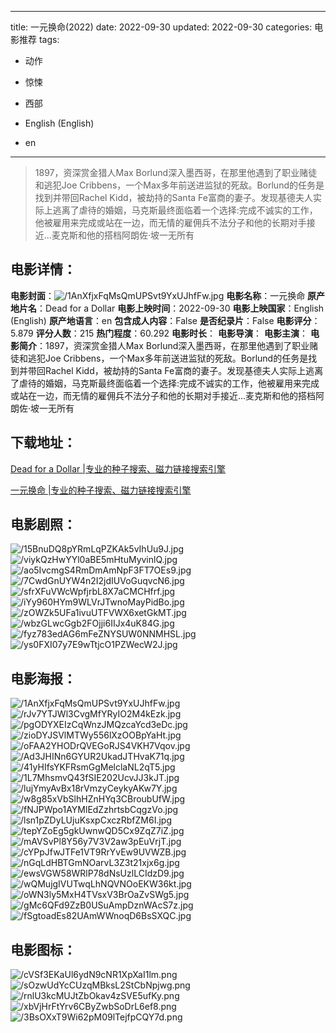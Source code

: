 
---
title: 一元换命(2022)
date: 2022-09-30
updated: 2022-09-30
categories: 电影推荐
tags:
- 动作
- 惊悚
- 西部

- English (English)
- en
---


> 1897，资深赏金猎人Max Borlund深入墨西哥，在那里他遇到了职业赌徒和逃犯Joe Cribbens，一个Max多年前送进监狱的死敌。Borlund的任务是找到并带回Rachel Kidd，被劫持的Santa Fe富商的妻子。发现基德夫人实际上逃离了虐待的婚姻，马克斯最终面临着一个选择:完成不诚实的工作，他被雇用来完成或站在一边，而无情的雇佣兵不法分子和他的长期对手接近…麦克斯和他的搭档阿朗佐·坡一无所有

## **电影详情**：

**电影封面**：<img src="https://image.tmdb.org/t/p/w200/1AnXfjxFqMsQmUPSvt9YxUJhfFw.jpg" alt="/1AnXfjxFqMsQmUPSvt9YxUJhfFw.jpg" title="/1AnXfjxFqMsQmUPSvt9YxUJhfFw.jpg">
**电影名称**：一元换命
**原产地片名**：Dead for a Dollar
**电影上映时间**：2022-09-30
**电影上映国家**：English (English)
**原产地语言**：en
**包含成人内容**：False
**是否纪录片**：False
**电影评分**：5.879
**评分人数**：215
**热门程度**：60.292
**电影时长**：
**电影导演**：
**电影主演**：
**电影简介**：1897，资深赏金猎人Max Borlund深入墨西哥，在那里他遇到了职业赌徒和逃犯Joe Cribbens，一个Max多年前送进监狱的死敌。Borlund的任务是找到并带回Rachel Kidd，被劫持的Santa Fe富商的妻子。发现基德夫人实际上逃离了虐待的婚姻，马克斯最终面临着一个选择:完成不诚实的工作，他被雇用来完成或站在一边，而无情的雇佣兵不法分子和他的长期对手接近…麦克斯和他的搭档阿朗佐·坡一无所有

## **下载地址**：
[Dead for a Dollar |专业的种子搜索、磁力链接搜索引擎](https://movie.amd794.com:2083/?search=Dead%20for%20a%20Dollar&ordering=&mode=match_phrase&page_size=10&page=1)

[一元换命 |专业的种子搜索、磁力链接搜索引擎](https://movie.amd794.com:2083/?search=%E4%B8%80%E5%85%83%E6%8D%A2%E5%91%BD&ordering=&mode=match_phrase&page_size=10&page=1)
 

## **电影剧照**：
<img src="https://image.tmdb.org/t/p/original/15BnuDQ8pYRmLqPZKAk5vIhUu9J.jpg" alt="/15BnuDQ8pYRmLqPZKAk5vIhUu9J.jpg" title="/15BnuDQ8pYRmLqPZKAk5vIhUu9J.jpg"><img src="https://image.tmdb.org/t/p/original/viykQzHwYYl0aBE5mHtuMyvinlQ.jpg" alt="/viykQzHwYYl0aBE5mHtuMyvinlQ.jpg" title="/viykQzHwYYl0aBE5mHtuMyvinlQ.jpg"><img src="https://image.tmdb.org/t/p/original/ao5IvcmgS4RmDmAmNpF3FT7OEs9.jpg" alt="/ao5IvcmgS4RmDmAmNpF3FT7OEs9.jpg" title="/ao5IvcmgS4RmDmAmNpF3FT7OEs9.jpg"><img src="https://image.tmdb.org/t/p/original/7CwdGnUYW4n2I2jdIUVoGuqvcN6.jpg" alt="/7CwdGnUYW4n2I2jdIUVoGuqvcN6.jpg" title="/7CwdGnUYW4n2I2jdIUVoGuqvcN6.jpg"><img src="https://image.tmdb.org/t/p/original/sfrXFuVWcWpfjrbL8X7aCMCHfrf.jpg" alt="/sfrXFuVWcWpfjrbL8X7aCMCHfrf.jpg" title="/sfrXFuVWcWpfjrbL8X7aCMCHfrf.jpg"><img src="https://image.tmdb.org/t/p/original/iYy960HYm9WLVrJTwnoMayPidBo.jpg" alt="/iYy960HYm9WLVrJTwnoMayPidBo.jpg" title="/iYy960HYm9WLVrJTwnoMayPidBo.jpg"><img src="https://image.tmdb.org/t/p/original/zOWZk5UFa1ivuUTFVWX6xetGkMT.jpg" alt="/zOWZk5UFa1ivuUTFVWX6xetGkMT.jpg" title="/zOWZk5UFa1ivuUTFVWX6xetGkMT.jpg"><img src="https://image.tmdb.org/t/p/original/wbzGLwcGgb2FOjji6IIJx4uK84G.jpg" alt="/wbzGLwcGgb2FOjji6IIJx4uK84G.jpg" title="/wbzGLwcGgb2FOjji6IIJx4uK84G.jpg"><img src="https://image.tmdb.org/t/p/original/fyz783edAG6mFeZNYSUW0NNMHSL.jpg" alt="/fyz783edAG6mFeZNYSUW0NNMHSL.jpg" title="/fyz783edAG6mFeZNYSUW0NNMHSL.jpg"><img src="https://image.tmdb.org/t/p/original/ys0FXI07y7E9wTtjcO1PZWecW2J.jpg" alt="/ys0FXI07y7E9wTtjcO1PZWecW2J.jpg" title="/ys0FXI07y7E9wTtjcO1PZWecW2J.jpg">

## **电影海报**：
<img src="https://image.tmdb.org/t/p/original/1AnXfjxFqMsQmUPSvt9YxUJhfFw.jpg" alt="/1AnXfjxFqMsQmUPSvt9YxUJhfFw.jpg" title="/1AnXfjxFqMsQmUPSvt9YxUJhfFw.jpg"><img src="https://image.tmdb.org/t/p/original/rJv7YTJWl3CvgMfYRyIO2M4kEzk.jpg" alt="/rJv7YTJWl3CvgMfYRyIO2M4kEzk.jpg" title="/rJv7YTJWl3CvgMfYRyIO2M4kEzk.jpg"><img src="https://image.tmdb.org/t/p/original/pgODYXEIzCqWnzJMQzcaYcd3eDc.jpg" alt="/pgODYXEIzCqWnzJMQzcaYcd3eDc.jpg" title="/pgODYXEIzCqWnzJMQzcaYcd3eDc.jpg"><img src="https://image.tmdb.org/t/p/original/zioDYJSVlMTWy556lXzOOBpYaHt.jpg" alt="/zioDYJSVlMTWy556lXzOOBpYaHt.jpg" title="/zioDYJSVlMTWy556lXzOOBpYaHt.jpg"><img src="https://image.tmdb.org/t/p/original/oFAA2YHODrQVEGoRJS4VKH7Vqov.jpg" alt="/oFAA2YHODrQVEGoRJS4VKH7Vqov.jpg" title="/oFAA2YHODrQVEGoRJS4VKH7Vqov.jpg"><img src="https://image.tmdb.org/t/p/original/Ad3JHINn6GYUR2UkadJTHvaK71q.jpg" alt="/Ad3JHINn6GYUR2UkadJTHvaK71q.jpg" title="/Ad3JHINn6GYUR2UkadJTHvaK71q.jpg"><img src="https://image.tmdb.org/t/p/original/41yHIfsYKFRsmGgMelclaNL2qT5.jpg" alt="/41yHIfsYKFRsmGgMelclaNL2qT5.jpg" title="/41yHIfsYKFRsmGgMelclaNL2qT5.jpg"><img src="https://image.tmdb.org/t/p/original/1L7MhsmvQ43fSIE202UcvJJ3kJT.jpg" alt="/1L7MhsmvQ43fSIE202UcvJJ3kJT.jpg" title="/1L7MhsmvQ43fSIE202UcvJJ3kJT.jpg"><img src="https://image.tmdb.org/t/p/original/lujYmyAvBx18rVmzyCeykyAKw7Y.jpg" alt="/lujYmyAvBx18rVmzyCeykyAKw7Y.jpg" title="/lujYmyAvBx18rVmzyCeykyAKw7Y.jpg"><img src="https://image.tmdb.org/t/p/original/w8g85xVbSlhHZnHYq3CBroubUfW.jpg" alt="/w8g85xVbSlhHZnHYq3CBroubUfW.jpg" title="/w8g85xVbSlhHZnHYq3CBroubUfW.jpg"><img src="https://image.tmdb.org/t/p/original/fNJPWpo1AYMlEdZzhrtsbCqgzVo.jpg" alt="/fNJPWpo1AYMlEdZzhrtsbCqgzVo.jpg" title="/fNJPWpo1AYMlEdZzhrtsbCqgzVo.jpg"><img src="https://image.tmdb.org/t/p/original/lsn1pZDyLUjuKsxpCxczRbfZM6I.jpg" alt="/lsn1pZDyLUjuKsxpCxczRbfZM6I.jpg" title="/lsn1pZDyLUjuKsxpCxczRbfZM6I.jpg"><img src="https://image.tmdb.org/t/p/original/tepYZoEg5gkUwnwQD5Cx9ZqZ7iZ.jpg" alt="/tepYZoEg5gkUwnwQD5Cx9ZqZ7iZ.jpg" title="/tepYZoEg5gkUwnwQD5Cx9ZqZ7iZ.jpg"><img src="https://image.tmdb.org/t/p/original/mAVSvPl8Y56y7V3V2aw3pEuVrjT.jpg" alt="/mAVSvPl8Y56y7V3V2aw3pEuVrjT.jpg" title="/mAVSvPl8Y56y7V3V2aw3pEuVrjT.jpg"><img src="https://image.tmdb.org/t/p/original/cYPpJfwJTFe1VT9RrYvEw9UVWZB.jpg" alt="/cYPpJfwJTFe1VT9RrYvEw9UVWZB.jpg" title="/cYPpJfwJTFe1VT9RrYvEw9UVWZB.jpg"><img src="https://image.tmdb.org/t/p/original/nGqLdHBTGmNOarvL3Z3t21xjx6g.jpg" alt="/nGqLdHBTGmNOarvL3Z3t21xjx6g.jpg" title="/nGqLdHBTGmNOarvL3Z3t21xjx6g.jpg"><img src="https://image.tmdb.org/t/p/original/ewsVGW58WRlP78dNsUzlLCIdzD9.jpg" alt="/ewsVGW58WRlP78dNsUzlLCIdzD9.jpg" title="/ewsVGW58WRlP78dNsUzlLCIdzD9.jpg"><img src="https://image.tmdb.org/t/p/original/wQMujgIVUTwqLhNQVNOoEKW36kt.jpg" alt="/wQMujgIVUTwqLhNQVNOoEKW36kt.jpg" title="/wQMujgIVUTwqLhNQVNOoEKW36kt.jpg"><img src="https://image.tmdb.org/t/p/original/oWN3ly5MxH4TVsxV3BrOaZvSWg5.jpg" alt="/oWN3ly5MxH4TVsxV3BrOaZvSWg5.jpg" title="/oWN3ly5MxH4TVsxV3BrOaZvSWg5.jpg"><img src="https://image.tmdb.org/t/p/original/gMc6QFd9ZzB0USuAmpDznWAcS7z.jpg" alt="/gMc6QFd9ZzB0USuAmpDznWAcS7z.jpg" title="/gMc6QFd9ZzB0USuAmpDznWAcS7z.jpg"><img src="https://image.tmdb.org/t/p/original/fSgtoadEs82UAmWWnoqD6BsSXQC.jpg" alt="/fSgtoadEs82UAmWWnoqD6BsSXQC.jpg" title="/fSgtoadEs82UAmWWnoqD6BsSXQC.jpg">

## **电影图标**：
<img src="https://image.tmdb.org/t/p/original/cVSf3EKaUl6ydN9cNR1XpXaI1lm.png" alt="/cVSf3EKaUl6ydN9cNR1XpXaI1lm.png" title="/cVSf3EKaUl6ydN9cNR1XpXaI1lm.png"><img src="https://image.tmdb.org/t/p/original/sOzwUdYcCUzqMBksL2StCbNpjwg.png" alt="/sOzwUdYcCUzqMBksL2StCbNpjwg.png" title="/sOzwUdYcCUzqMBksL2StCbNpjwg.png"><img src="https://image.tmdb.org/t/p/original/rnlU3kcMUJtZbOkav4zSVE5ufKy.png" alt="/rnlU3kcMUJtZbOkav4zSVE5ufKy.png" title="/rnlU3kcMUJtZbOkav4zSVE5ufKy.png"><img src="https://image.tmdb.org/t/p/original/xbVjHrFtYrv6CByZwbSoDrL6ef8.png" alt="/xbVjHrFtYrv6CByZwbSoDrL6ef8.png" title="/xbVjHrFtYrv6CByZwbSoDrL6ef8.png"><img src="https://image.tmdb.org/t/p/original/3BsOXxT9Wi62pM09lTejfpCQY7d.png" alt="/3BsOXxT9Wi62pM09lTejfpCQY7d.png" title="/3BsOXxT9Wi62pM09lTejfpCQY7d.png">
